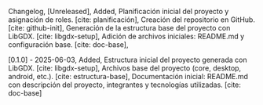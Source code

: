 Changelog,
[Unreleased],
Added,
Planificación inicial del proyecto y asignación de roles. [cite: planificación],
Creación del repositorio en GitHub. [cite: github-init],
Generación de la estructura base del proyecto con LibGDX. [cite: libgdx-setup],
Adición de archivos iniciales: README.md y configuración base. [cite: doc-base],

[0.1.0] - 2025-06-03,
Added,
Estructura inicial del proyecto generada con LibGDX. [cite: libgdx-setup],
Archivos base del proyecto (core, desktop, android, etc.). [cite: estructura-base],
Documentación inicial: README.md con descripción del proyecto, integrantes y tecnologías utilizadas. [cite: doc-base]
